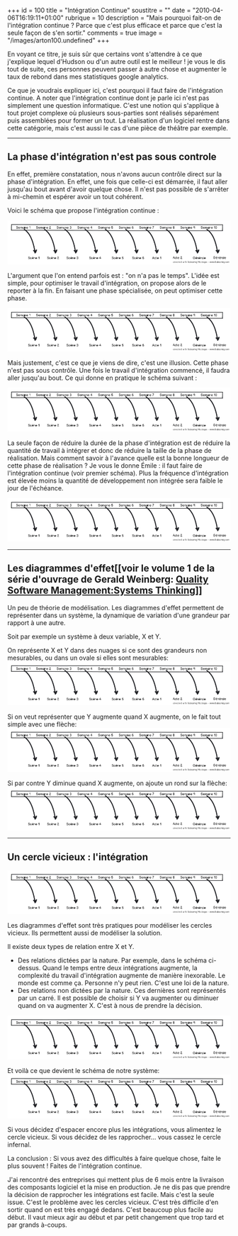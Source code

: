 +++
id = 100
title = "Intégration Continue"
soustitre = ""
date = "2010-04-06T16:19:11+01:00"
rubrique = 10
description = "Mais pourquoi fait-on de l'intégration continue ? Parce que c'est plus efficace et parce que c'est la seule façon de s'en sortir."
comments = true
image = "/images/arton100.undefined"
+++

<div class="chapo"></div>
En voyant ce titre, je suis sûr que certains vont s'attendre à ce que j'explique lequel d'Hudson ou d'un autre outil est le meilleur ! je vous le dis tout de suite, ces personnes peuvent passer à autre chose et augmenter le taux de rebond dans mes statistiques google analytics.

Ce que je voudrais expliquer ici, c'est pourquoi il faut faire de l'intégration continue. A noter que l'intégration continue dont je parle ici n'est pas simplement une question informatique. C'est une notion qui s'applique à tout projet complexe où plusieurs sous-parties sont réalisés séparément puis assemblées pour former un tout.
La réalisation d'un logiciel rentre dans cette catégorie, mais c'est aussi le cas d'une pièce de théâtre par exemple.

-----
## La phase d'intégration n'est pas sous controle

En effet, première constatation, nous n'avons aucun contrôle direct sur la phase d'intégration. En effet, une fois que celle-ci est démarrée, il faut aller jusqu'au bout avant d'avoir quelque chose. Il n'est pas possible de s'arrêter à mi-chemin et espérer avoir un tout cohérent.

Voici le schéma que propose l'intégration continue :
 
<img src="/images/png/planning_oriente_planning.png"/>

L'argument que l'on entend parfois est : "on n'a pas le temps". L'idée est simple, pour optimiser le travail d'intégration, on propose alors de le reporter à la fin. En faisant une phase spécialisée, on peut optimiser cette phase.

<img src="/images/png/planning_oriente_planning.png"/>

Mais justement, c'est ce que je viens de dire, c'est une illusion. Cette phase n'est pas sous contrôle. Une fois le travail d'intégration commencé, il faudra aller jusqu'au bout. Ce qui donne en pratique le schéma suivant :

<img src="/images/png/planning_oriente_planning.png"/>

La seule façon de réduire la durée de la phase d'intégration est de réduire la quantité de travail à intégrer et donc de réduire la taille de la phase de réalisation. Mais comment savoir à l'avance quelle est la bonne longueur de cette phase de réalisation ? Je vous le donne Émile : il faut faire de l'intégration continue (voir premier schéma).
Plus la fréquence d'intégration est élevée moins la quantité de développement non intégrée sera faible le jour de l'échéance.

<img src="/images/png/planning_oriente_planning.png"/>

-----
## Les diagrammes d'effet[[voir le volume 1 de la série d'ouvrage de Gerald Weinberg: [Quality Software Management:Systems Thinking](../article_51)]]

Un peu de théorie de modélisation. Les diagrammes d'effet permettent de représenter dans un système, la dynamique de variation d'une grandeur par rapport à une autre.

Soit par exemple un système à deux variable, X et Y. 

On représente X et Y dans des nuages si ce sont des grandeurs non mesurables, ou dans un ovale si elles sont mesurables:
<img src="/images/png/planning_oriente_planning.png"/>

Si on veut représenter que Y augmente quand X augmente, on le fait tout simple avec une flèche:
<img src="/images/png/planning_oriente_planning.png"/>

Si par contre Y diminue quand X augmente, on ajoute un rond sur la flèche:
<img src="/images/png/planning_oriente_planning.png"/>

-----
## Un cercle vicieux : l'intégration

<img src="/images/png/planning_oriente_planning.png"/>

Les diagrammes d'effet sont très pratiques pour modéliser les cercles vicieux. Ils permettent aussi de modéliser la solution.

Il existe deux types de relation entre X et Y. 
- Des relations dictées par la nature. Par exemple, dans le schéma ci-dessus. Quand le temps entre deux intégrations augmente, la complexité du travail d'intégration augmente de manière inexorable. Le monde est comme ça. Personne n'y peut rien. C'est une loi de la nature. 
- Des relations non dictées par la nature. Ces dernières sont représentés par un carré. Il est possible de choisir si Y va augmenter ou diminuer quand on va augmenter X. C'est à nous de prendre la décision.
<img src="/images/png/planning_oriente_planning.png"/>

Et voilà ce que devient le schéma de notre système:
<img src="/images/png/planning_oriente_planning.png"/>

Si vous décidez d'espacer encore plus les intégrations, vous alimentez le cercle vicieux. Si vous décidez de les rapprocher... vous cassez le cercle infernal. 

La conclusion : Si vous avez des difficultés à faire quelque chose, faite le plus souvent ! Faites de l'intégration continue. 

J'ai rencontré des entreprises qui mettent plus de 6 mois entre la livraison des composants logiciel et la mise en production. Je ne dis pas que prendre la décision de rapprocher les intégrations est facile. Mais c'est la seule issue. C'est le problème avec les cercles vicieux. C'est très difficile d'en sortir quand on est très engagé dedans. C'est beaucoup plus facile au début. Il vaut mieux agir au début et par petit changement que trop tard et par grands à-coups.